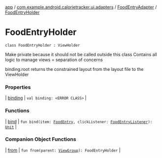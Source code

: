 [app](../../../index.md) / [com.example.android.calorietracker.ui.adapters](../../index.md) / [FoodEntryAdapter](../index.md) / [FoodEntryHolder](./index.md)

# FoodEntryHolder

`class FoodEntryHolder : ViewHolder`

Make private because it should not be called outside this class
Contains all logic to manage views = separation of concerns

binding.root returns the constrained layout from the layout file to the ViewHolder

### Properties

| [binding](binding.md) | `val binding: <ERROR CLASS>` |

### Functions

| [bind](bind.md) | `fun bind(item: `[`FoodEntry`](../../../com.example.android.calorietracker.data.models/-food-entry/index.md)`, clickListener: `[`FoodEntryListener`](../../-food-entry-listener/index.md)`): `[`Unit`](https://kotlinlang.org/api/latest/jvm/stdlib/kotlin/-unit/index.html) |

### Companion Object Functions

| [from](from.md) | `fun from(parent: `[`ViewGroup`](https://developer.android.com/reference/android/view/ViewGroup.html)`): FoodEntryHolder` |

